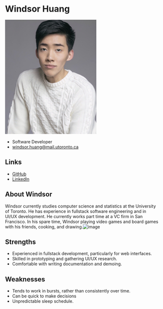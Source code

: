 # Windsor Huang

<img src="./windsor_huang.jpg" alt="Windsor Huang Profile" width="300"/>

- Software Developer
- windsor.huang@mail.utoronto.ca

## Links

- [GitHub](https://github.com/Windosaurus)
- [LinkedIn](https://www.linkedin.com/in/windsorhuang/)

## About Windsor

Windsor currently studies computer science and statistics at the University of Toronto. He has experience in fullstack software engineering and in UI/UX development. He currently works part time at a VC firm in San Francisco.  In his spare time, Windsor playing video games and board games with his friends, cooking, and drawing.![image](https://user-images.githubusercontent.com/42529415/150242933-0e019186-054e-4e18-a59a-199d2016c0d3.png)

## Strengths

- Experienced in fullstack development, particularly for web interfaces.
- Skilled in prototyping and gathering UI/UX research.
- Comfortable with writing documentation and demoing.    

## Weaknesses

- Tends to work in bursts, rather than consistently over time.
- Can be quick to make decisions 
- Unpredictable sleep schedule.
